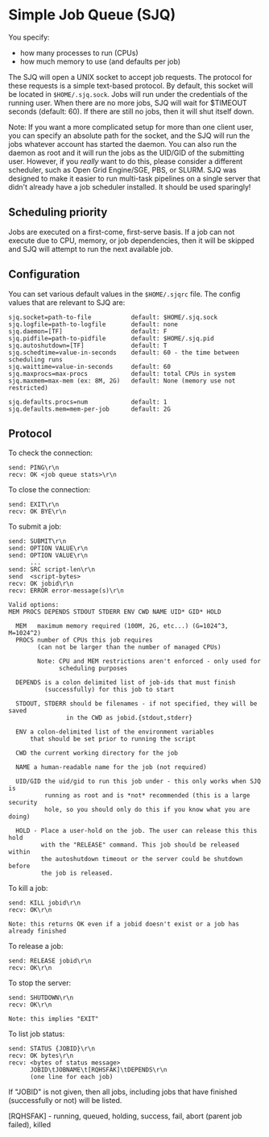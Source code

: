 Simple Job Queue (SJQ)
====
You specify:
  - how many processes to run (CPUs)
  - how much memory to use
    (and defaults per job) 

The SJQ will open a UNIX socket to accept job requests. The protocol for these
requests is a simple text-based protocol. By default, this socket will be
located in `$HOME/.sjq.sock`. Jobs will run under the credentials of the 
running user. When there are no more jobs, SJQ will wait for $TIMEOUT
seconds (default: 60). If there are still no jobs, then it will shut itself
down.

Note: If you want a more complicated setup for more than one client user, you
can  specify an absolute path for the socket, and the SJQ will run the jobs
whatever account has started the daemon. You can also run the daemon as root
and it will run the jobs as the UID/GID of the submitting user. However, if
you *really* want to do this, please consider a different scheduler, such as
Open Grid Engine/SGE, PBS, or SLURM. SJQ was designed to make it easier to run
multi-task pipelines on a single server that didn't already have a job
scheduler installed. It should be used sparingly!

Scheduling priority
-------------------
Jobs are executed on a first-come, first-serve basis. If a job can not execute
due to CPU, memory, or job dependencies, then it will be skipped and SJQ will
attempt to run the next available job.


Configuration
-------------
You can set various default values in the `$HOME/.sjqrc` file. The config
values that are relevant to SJQ are:

    sjq.socket=path-to-file           default: $HOME/.sjq.sock
    sjq.logfile=path-to-logfile       default: none
    sjq.daemon=[TF]                   default: F
    sjq.pidfile=path-to-pidfile       default: $HOME/.sjq.pid
    sjq.autoshutdown=[TF]             default: T
    sjq.schedtime=value-in-seconds    default: 60 - the time between scheduling runs
    sjq.waittime=value-in-seconds     default: 60
    sjq.maxprocs=max-procs            default: total CPUs in system
    sjq.maxmem=max-mem (ex: 8M, 2G)   default: None (memory use not restricted)

    sjq.defaults.procs=num            default: 1
    sjq.defaults.mem=mem-per-job      default: 2G


Protocol
--------

To check the connection: 

    send: PING\r\n
    recv: OK <job queue stats>\r\n

To close the connection: 

    send: EXIT\r\n
    recv: OK BYE\r\n

To submit a job:

    send: SUBMIT\r\n
    send: OPTION VALUE\r\n
    send: OPTION VALUE\r\n
          ...
    send: SRC script-len\r\n
    send  <script-bytes>
    recv: OK jobid\r\n
    recv: ERROR error-message(s)\r\n

    Valid options:
    MEM PROCS DEPENDS STDOUT STDERR ENV CWD NAME UID* GID* HOLD

      MEM   maximum memory required (100M, 2G, etc...) (G=1024^3, M=1024^2)
      PROCS number of CPUs this job requires
            (can not be larger than the number of managed CPUs)

            Note: CPU and MEM restrictions aren't enforced - only used for
                  scheduling purposes

      DEPENDS is a colon delimited list of job-ids that must finish
              (successfully) for this job to start

      STDOUT, STDERR should be filenames - if not specified, they will be saved
                    in the CWD as jobid.{stdout,stderr}

      ENV a colon-delimited list of the environment variables 
          that should be set prior to running the script

      CWD the current working directory for the job

      NAME a human-readable name for the job (not required)

      UID/GID the uid/gid to run this job under - this only works when SJQ is
              running as root and is *not* recommended (this is a large security
              hole, so you should only do this if you know what you are doing)

      HOLD - Place a user-hold on the job. The user can release this this hold
             with the "RELEASE" command. This job should be released within
             the autoshutdown timeout or the server could be shutdown before
             the job is released.


To kill a job:

    send: KILL jobid\r\n
    recv: OK\r\n

    Note: this returns OK even if a jobid doesn't exist or a job has already finished

To release a job:

    send: RELEASE jobid\r\n
    recv: OK\r\n

To stop the server:

    send: SHUTDOWN\r\n
    recv: OK\r\n

    Note: this implies "EXIT"

To list job status:

    send: STATUS {JOBID}\r\n
    recv: OK bytes\r\n
    recv: <bytes of status message>
          JOBID\tJOBNAME\t[RQHSFAK]\tDEPENDS\r\n
          (one line for each job)

If "JOBID" is not given, then all jobs, including jobs that have finished
(successfully or not) will be listed.

[RQHSFAK] - running, queued, holding, success, fail, abort (parent job failed), killed
